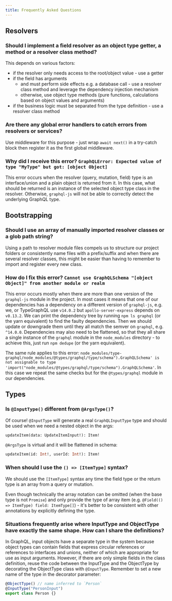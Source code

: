 ```yaml
---
title: Frequently Asked Questions
---
```


## Resolvers

### Should I implement a field resolver as an object type getter, a method or a resolver class method?

This depends on various factors:

- if the resolver only needs access to the root/object value - use a getter
- if the field has arguments
  - and must perform side effects e.g. a database call - use a resolver class method and leverage the dependency injection mechanism
  - otherwise, use object type methods (pure functions, calculations based on object values and arguments)
- if the business logic must be separated from the type definition - use a resolver class method

### Are there any global error handlers to catch errors from resolvers or services?

Use middleware for this purpose - just wrap `await next()` in a try-catch block then register it as the first global middleware.

### Why did I receive this error? `GraphQLError: Expected value of type "MyType" but got: [object Object]`

This error occurs when the resolver (query, mutation, field) type is an interface/union and a plain object is returned from it.
In this case, what should be returned is an instance of the selected object type class in the resolver.
Otherwise, `graphql-js` will not be able to correctly detect the underlying GraphQL type.

## Bootstrapping

### Should I use an array of manually imported resolver classes or a glob path string?

Using a path to resolver module files compels us to structure our project folders or consistently name files with a prefix/suffix and when there are several resolver classes, this might be easier than having to remember to import and register every new class.

### How do I fix this error? `Cannot use GraphQLSchema "[object Object]" from another module or realm`

This error occurs mostly when there are more than one version of the `graphql-js` module in the project.
In most cases it means that one of our dependencies has a dependency on a different version of `graphql-js`, e.g. we, or TypeGraphQL use `v14.0.2` but `apollo-server-express` depends on `v0.13.2`.
We can print the dependency tree by running `npm ls graphql` (or the yarn equivalent) to find the faulty dependencies.
Then we should update or downgrade them until they all match the semver on `graphql`, e.g. `^14.0.0`.
Dependencies may also need to be flattened, so that they all share a single instance of the `graphql` module in the `node_modules` directory - to achieve this, just run `npm dedupe` (or the yarn equivalent).

The same rule applies to this error: `node_modules/type-graphql/node_modules/@types/graphql/type/schema").GraphQLSchema' is not assignable to type 'import("node_modules/@types/graphql/type/schema").GraphQLSchema'`.
In this case we repeat the same checks but for the `@types/graphql` module in our dependencies.

## Types

### Is `@InputType()` different from `@ArgsType()`?

Of course!
`@InputType` will generate a real `GraphQLInputType` type and should be used when we need a nested object in the args:

```graphql
updateItem(data: UpdateItemInput!): Item!
```

`@ArgsType` is virtual and it will be flattened in schema:

```graphql
updateItem(id: Int!, userId: Int!): Item!
```

### When should I use the `() => [ItemType]` syntax?

We should use the `[ItemType]` syntax any time the field type or the return type is an array from a query or mutation.

Even though technically the array notation can be omitted (when the base type is not `Promise`) and only provide the type of array item (e.g. `@Field(() => ItemType) field: ItemType[]`) - it's better to be consistent with other annotations by explicitly defining the type.

### Situations frequently arise where InputType and ObjectType have exactly the same shape. How can I share the definitions?

In GraphQL, input objects have a separate type in the system because object types can contain fields that express circular references or references to interfaces and unions, neither of which are appropriate for use as input arguments.
However, if there are only simple fields in the class definition, reuse the code between the InputType and the ObjectType by decorating the ObjectType class with `@InputType`. Remember to set a new name of the type in the decorator parameter:

```typescript
@ObjectType() // name inferred to `Person`
@InputType("PersonInput")
export class Person {}
```
